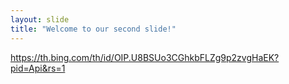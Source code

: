 ```yaml
---
layout: slide
title: "Welcome to our second slide!"
---
```

https://th.bing.com/th/id/OIP.U8BSUo3CGhkbFLZg9p2zvgHaEK?pid=Api&rs=1
